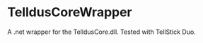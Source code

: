 TelldusCoreWrapper
==================

A .net wrapper for the TelldusCore.dll. Tested with TellStick Duo.
